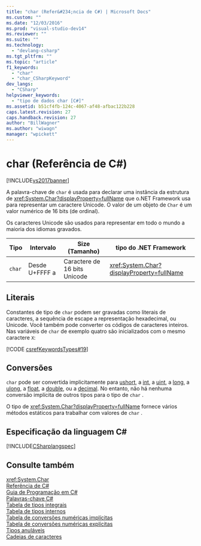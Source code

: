 ```yaml
---
title: "char (Refer&#234;ncia de C#) | Microsoft Docs"
ms.custom: ""
ms.date: "12/03/2016"
ms.prod: "visual-studio-dev14"
ms.reviewer: ""
ms.suite: ""
ms.technology: 
  - "devlang-csharp"
ms.tgt_pltfrm: ""
ms.topic: "article"
f1_keywords: 
  - "char"
  - "char_CSharpKeyword"
dev_langs: 
  - "CSharp"
helpviewer_keywords: 
  - "tipo de dados char [C#]"
ms.assetid: b51cf4fb-124c-4067-af48-afbac122b228
caps.latest.revision: 27
caps.handback.revision: 27
author: "BillWagner"
ms.author: "wiwagn"
manager: "wpickett"
---
```

# char (Refer&#234;ncia de C#)
[!INCLUDE[vs2017banner](../../../csharp/includes/vs2017banner.md)]

A palavra\-chave de `char` é usada para declarar uma instância da estrutura de <xref:System.Char?displayProperty=fullName> que o.NET Framework usa para representar um caractere Unicode.  O valor de um objeto de `Char` é um valor numérico de 16 bits \(de ordinal\).  
  
 Os caracteres Unicode são usados para representar em todo o mundo a maioria dos idiomas gravados.  
  
|Tipo|Intervalo|Size \(Tamanho\)|tipo do .NET Framework|  
|----------|---------------|----------------------|----------------------------|  
|`char`|Desde U\+FFFF a|Caractere de 16 bits Unicode|<xref:System.Char?displayProperty=fullName>|  
  
## Literais  
 Constantes de tipo de `char` podem ser gravadas como literais de caracteres, a sequência de escape a representação hexadecimal, ou Unicode.  Você também pode converter os códigos de caracteres inteiros.  Nas variáveis de `char` de exemplo quatro são inicializados com o mesmo caractere `X`:  
  
 [!CODE [csrefKeywordsTypes#19](../CodeSnippet/VS_Snippets_VBCSharp/csrefKeywordsTypes#19)]  
  
## Conversões  
 `char` pode ser convertida implicitamente para [ushort](../../../csharp/language-reference/keywords/ushort.md), a [int](../../../csharp/language-reference/keywords/int.md), a [uint](../../../csharp/language-reference/keywords/uint.md), a [long](../../../csharp/language-reference/keywords/long.md), a [ulong](../../../csharp/language-reference/keywords/ulong.md), a [float](../../../csharp/language-reference/keywords/float.md), a [double](../../../csharp/language-reference/keywords/double.md), ou a [decimal](../../../csharp/language-reference/keywords/decimal.md).  No entanto, não há nenhuma conversão implícita de outros tipos para o tipo de `char` .  
  
 O tipo de <xref:System.Char?displayProperty=fullName> fornece vários métodos estáticos para trabalhar com valores de `char` .  
  
## Especificação da linguagem C\#  
 [!INCLUDE[CSharplangspec](../../../csharp/language-reference/keywords/includes/csharplangspec_md.md)]  
  
## Consulte também  
 <xref:System.Char>   
 [Referência de C\#](../../../csharp/language-reference/index.md)   
 [Guia de Programação em C\#](../../../csharp/programming-guide/index.md)   
 [Palavras\-chave C\#](../../../csharp/language-reference/keywords/index.md)   
 [Tabela de tipos integrais](../../../csharp/language-reference/keywords/integral-types-table.md)   
 [Tabela de tipos internos](../../../csharp/language-reference/keywords/built-in-types-table.md)   
 [Tabela de conversões numéricas implícitas](../../../csharp/language-reference/keywords/implicit-numeric-conversions-table.md)   
 [Tabela de conversões numéricas explícitas](../../../csharp/language-reference/keywords/explicit-numeric-conversions-table.md)   
 [Tipos anuláveis](../../../csharp/programming-guide/nullable-types/index.md)   
 [Cadeias de caracteres](../../../csharp/programming-guide/strings/index.md)